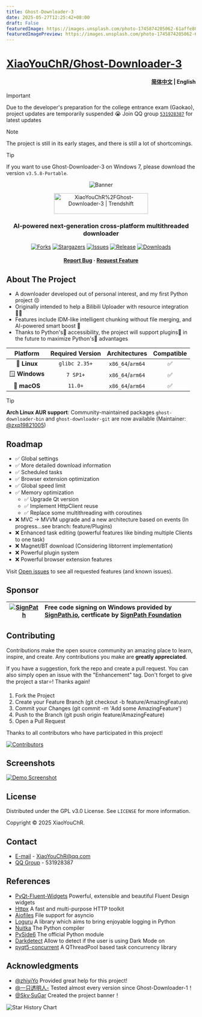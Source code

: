 ```yaml
---
title: Ghost-Downloader-3
date: 2025-05-27T12:25:42+08:00
draft: False
featuredImage: https://images.unsplash.com/photo-1745874205062-61affe8093f4?ixid=M3w0NjAwMjJ8MHwxfHJhbmRvbXx8fHx8fHx8fDE3NDgzMTk4Nzh8&ixlib=rb-4.1.0
featuredImagePreview: https://images.unsplash.com/photo-1745874205062-61affe8093f4?ixid=M3w0NjAwMjJ8MHwxfHJhbmRvbXx8fHx8fHx8fDE3NDgzMTk4Nzh8&ixlib=rb-4.1.0
---
```


# [XiaoYouChR/Ghost-Downloader-3](https://github.com/XiaoYouChR/Ghost-Downloader-3)

<h4 align="right">
  <a href="README_zh.md">简体中文</a> | English
</h4>
 
> [!IMPORTANT]
> Due to the developer's preparation for the college entrance exam (Gaokao), project updates are temporarily suspended 😭 Join QQ group [`531928387`](https://qm.qq.com/q/PlUBdzqZCm) for latest updates

> [!NOTE]
> The project is still in its early stages, and there is still a lot of shortcomings.

> [!TIP]
> If you want to use Ghost-Downloader-3 on Windows 7, please download the version `v3.5.8-Portable`.

<!-- PROJECT LOGO -->
<div align="center">

![Banner](resources/banner.webp)

<a href="https://trendshift.io/repositories/13847" target="_blank"><img src="https://trendshift.io/api/badge/repositories/13847" alt="XiaoYouChR%2FGhost-Downloader-3 | Trendshift" style="width: 250px; height: 55px;" width="250" height="55"/></a>

<h3>
    AI-powered next-generation cross-platform multithreaded downloader
</h3>

[![Forks][forks-shield]][forks-url]
[![Stargazers][stars-shield]][stars-url]
[![Issues][issues-shield]][issues-url]
[![Release][release-shield]][release-url]
[![Downloads][downloads-shield]][release-url]

<h4>
  <a href="https://github.com/XiaoYouChR/Ghost-Downloader-3/issues/new?template=bug_report.yml">Report Bug</a>
·    
  <a href="https://github.com/XiaoYouChR/Ghost-Downloader-3/issues/new?template=feature_request.yml">Request Feature</a>
</h4>

</div>

<!-- ABOUT THE PROJECT -->
## About The Project

* A downloader developed out of personal interest, and my first Python project 😣
* Originally intended to help a Bilibili Uploader with resource integration 😵‍💫
* Features include IDM-like intelligent chunking without file merging, and AI-powered smart boost 🚀
* Thanks to Python's🐍 accessibility, the project will support plugins🧩 in the future to maximize Python's🐍 advantages

|    Platform    | Required Version |  Architectures   | Compatible |
|:--------------:|:----------------:|:----------------:|:----------:|
|  🐧 **Linux**  |  `glibc 2.35+`   | `x86_64`/`arm64` |     ✅      |
| 🪟 **Windows** |     `7 SP1+`     | `x86_64`/`arm64` |     ✅      |
|  🍎 **macOS**  |     `11.0+`      | `x86_64`/`arm64` |     ✅      |

> [!TIP]
> **Arch Linux AUR support**: Community-maintained packages `ghost-downloader-bin` and `ghost-downloader-git` are now available (Maintainer: [@zxp19821005](https://github.com/zxp19821005))

<!-- ROADMAP -->
## Roadmap

- ✅ Global settings
- ✅ More detailed download information
- ✅ Scheduled tasks
- ✅ Browser extension optimization
- ✅ Global speed limit
- ✅ Memory optimization
  - ✅ Upgrade Qt version
  - ✅ Implement HttpClient reuse
  - ✅ Replace some multithreading with coroutines
- ❌ MVC → MVVM upgrade and a new architecture based on events (In progress...see branch: feature/Plugins)
- ❌ Enhanced task editing (powerful features like binding multiple Clients to one task)
- ❌ Magnet/BT download (Considering libtorrent implementation)
- ❌ Powerful plugin system
- ❌ Powerful browser extension features

Visit [Open issues](https://github.com/XiaoYouChR/Ghost-Downloader-3/issues) to see all requested features (and known issues).

<!-- SPONSOR -->
## Sponsor

| [![SignPath](https://signpath.org/assets/favicon-50x50.png)](https://signpath.org/) | Free code signing on Windows provided by [SignPath.io](https://signpath.io), certficate by [SignPath Foundation](https://signpath.org) |
|-------------------------------------------------------------------------------------|:---------------------------------------------------------------------------------------------------------------------------------------|

<!-- CONTRIBUTING -->
## Contributing

Contributions make the open source community an amazing place to learn, inspire, and create. Any contributions you make are **greatly appreciated**.

If you have a suggestion, fork the repo and create a pull request. You can also simply open an issue with the "Enhancement" tag. Don't forget to give the project a star⭐! Thanks again!

1. Fork the Project
2. Create your Feature Branch (git checkout -b feature/AmazingFeature)
3. Commit your Changes (git commit -m 'Add some AmazingFeature')
4. Push to the Branch (git push origin feature/AmazingFeature)
5. Open a Pull Request

Thanks to all contributors who have participated in this project!

[![Contributors](http://contrib.nn.ci/api?repo=XiaoYouChR/Ghost-Downloader-3)](https://github.com/XiaoYouChR/Ghost-Downloader-3/graphs/contributors)

<!-- SCREEN SHOTS -->
## Screenshots

[![Demo Screenshot][product-screenshot]](https://space.bilibili.com/437313511)

<!-- LICENSE -->
## License

Distributed under the GPL v3.0 License. See `LICENSE` for more information.

Copyright © 2025 XiaoYouChR.

<!-- CONTACT -->
## Contact

* [E-mail](mailto:XiaoYouChR@qq.com) - XiaoYouChR@qq.com
* [QQ Group](https://qm.qq.com/q/PlUBdzqZCm) - 531928387

<!-- ACKNOWLEDGMENTS -->
## References

* [PyQt-Fluent-Widgets](https://github.com/zhiyiYo/PyQt-Fluent-Widgets) Powerful, extensible and beautiful Fluent Design widgets
* [Httpx](https://github.com/projectdiscovery/httpx) A fast and multi-purpose HTTP toolkit
* [Aiofiles](https://github.com/Tinche/aiofiles) File support for asyncio
* [Loguru](https://github.com/Delgan/loguru) A library which aims to bring enjoyable logging in Python
* [Nuitka](https://github.com/Nuitka/Nuitka) The Python compiler
* [PySide6](https://github.com/PySide/pyside-setup) The official Python module
* [Darkdetect](https://github.com/albertosottile/darkdetect) Allow to detect if the user is using Dark Mode on
* [pyqt5-concurrent](https://github.com/AresConnor/pyqt5-concurrent) A QThreadPool based task concurrency library

## Acknowledgments

* [@zhiyiYo](https://github.com/zhiyiYo/) Provided great help for this project!
* [@一只透明人-](https://space.bilibili.com/554365148/) Tested almost every version since Ghost-Downloader-1！
* [@Sky·SuGar](https://github.com/SuGar0218/) Created the project banner！

<picture>
  <source
    media="(prefers-color-scheme: dark)"
    srcset="
      https://api.star-history.com/svg?repos=XiaoYouChR/Ghost-Downloader-3&type=Date&theme=dark
    "
  />
  <source
    media="(prefers-color-scheme: light)"
    srcset="
      https://api.star-history.com/svg?repos=XiaoYouChR/Ghost-Downloader-3&type=Date&theme=dark
    "
  />
  <img
    alt="Star History Chart"
    src="https://api.star-history.com/svg?repos=XiaoYouChR/Ghost-Downloader-3&type=Date&theme=dark"
  />
</picture>

<!-- MARKDOWN LINKS & IMAGES -->
<!-- https://www.markdownguide.org/basic-syntax/#reference-style-links -->
[forks-shield]: https://img.shields.io/github/forks/XiaoYouChR/Ghost-Downloader-3.svg?style=for-the-badge
[forks-url]: https://github.com/XiaoYouChR/Ghost-Downloader-3/network/members
[stars-shield]: https://img.shields.io/github/stars/XiaoYouChR/Ghost-Downloader-3.svg?style=for-the-badge
[stars-url]: https://github.com/XiaoYouChR/Ghost-Downloader-3/stargazers
[issues-shield]: https://img.shields.io/github/issues/XiaoYouChR/Ghost-Downloader-3.svg?style=for-the-badge
[issues-url]: https://github.com/XiaoYouChR/Ghost-Downloader-3/issues
[product-screenshot]: resources/screenshot.png
[release-shield]: https://img.shields.io/github/v/release/XiaoYouChR/Ghost-Downloader-3?style=for-the-badge
[release-url]: https://github.com/XiaoYouChR/Ghost-Downloader-3/releases/latest
[downloads-shield]: https://img.shields.io/github/downloads/XiaoYouChR/Ghost-Downloader-3/total?style=for-the-badge
